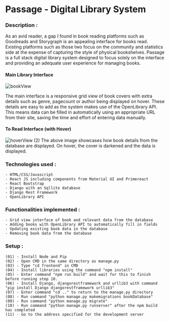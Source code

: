 # Passage - Digital Library System

### Description :
As an avid reader, a gap I found in book reading platforms such as Goodreads and Storygraph is an appealing interface for books read. Existing platforms such as those
two focus on the community and statistics side at the expense of capturing the style of physical bookshelves. Passage is a full stack digital library system designed to focus 
solely on the interface and providing an adequate user experience for managing books.

#### Main Library Interface
![bookView](https://user-images.githubusercontent.com/78224090/193417096-262cfd5e-65a5-4509-a14b-8d918562dd24.PNG)

The main interface is a responsive grid view of book covers with extra details such as genre, pagecount or author being displayed on hover. These details are easy to add
as the system makes use of the OpenLibrary API. This means data can be filled in automatically using an appropriate URL from their site, saving the time and effort of entering data manually.

#### To Read Interface (with Hover)
![hoverView (2)](https://user-images.githubusercontent.com/78224090/193417203-42d26e5e-8be1-4990-95b0-661506d7541e.PNG)
The above image showcases how book details from the database are displayed. On hover, the cover is darkened and the data is displayed.

### Technologies used :
    - HTML/CSS/Javascript
    - React JS including components from Material UI and Primereact
    - React Bootstrap
    - Django with an Sqllite database
    - Django Rest Framework
    - OpenLibrary API

### Functionalities implemented :
    - Grid view interface of book and relevant data from the database
    - Adding books with OpenLibrary API to automatically fill in fields
    - Updating existing book data in the database
    - Removing book data from the database

### Setup :
    (01) - Install Node and Pip
    (02) - Open CMD in the same directory as manage.py
    (03) - Type "cd frontend" in CMD
    (04) - Install libraries using the command "npm install"
    (05) - Enter command "npm run build" and wait for this to finish before running step 10.
    (06) - Install Django, djangorestframework and urllib3 with command "pip install Django djangorestframework urllib3"
    (07) - Enter command "cd .." to return to the manage.py directory
    (08) - Run command "python manage.py makemigrations bookDatabase"
    (09) - Run command "python manage.py migrate"
    (10) - Run command "python manage.py runserver" after the npm build has completed
    (11) - Go to the address specified for the development server
    
